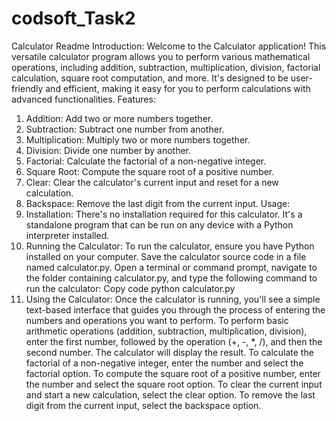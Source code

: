 # codsoft_Task2
Calculator Readme
Introduction:
Welcome to the Calculator application! This versatile calculator program allows you to perform various mathematical operations, including addition, subtraction, multiplication, division, factorial calculation, square root computation, and more. It's designed to be user-friendly and efficient, making it easy for you to perform calculations with advanced functionalities.
Features:
1.	Addition: Add two or more numbers together.
2.	Subtraction: Subtract one number from another.
3.	Multiplication: Multiply two or more numbers together.
4.	Division: Divide one number by another.
5.	Factorial: Calculate the factorial of a non-negative integer.
6.	Square Root: Compute the square root of a positive number.
7.	Clear: Clear the calculator's current input and reset for a new calculation.
8.	Backspace: Remove the last digit from the current input.
Usage:
1.	Installation:
	There's no installation required for this calculator. It's a standalone program that can be run on any device with a Python interpreter installed.
2.	Running the Calculator:
	To run the calculator, ensure you have Python installed on your computer.
	Save the calculator source code in a file named calculator.py.
	Open a terminal or command prompt, navigate to the folder containing calculator.py, and type the following command to run the calculator:
    Copy code
    python calculator.py 
3.	Using the Calculator:
	Once the calculator is running, you'll see a simple text-based interface that guides you through the process of entering the numbers and operations you want to perform.
	To perform basic arithmetic operations (addition, subtraction, multiplication, division), enter the first number, followed by the operation (+, -, *, /), and then the second number. The calculator will display the result.
	To calculate the factorial of a non-negative integer, enter the number and select the factorial option.
	To compute the square root of a positive number, enter the number and select the square root option.
	To clear the current input and start a new calculation, select the clear option.
	To remove the last digit from the current input, select the backspace option.


